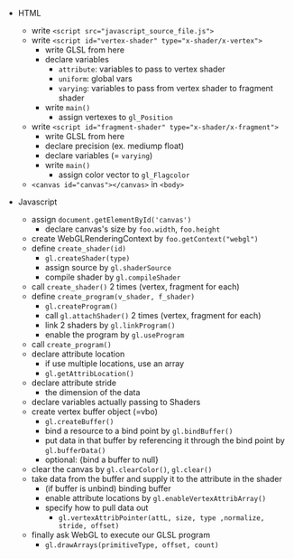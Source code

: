 - HTML
	- write `<script src="javascript_source_file.js">`
	- write `<script id="vertex-shader" type="x-shader/x-vertex">`
		- write GLSL from here
		- declare variables
			- `attribute`: variables to pass to vertex shader
			- `uniform`: 	 global vars
			- `varying`: 	 variables to pass from vertex shader to fragment shader
		- write `main()`
			- assign vertexes to `gl_Position`
	- write `<script id="fragment-shader" type="x-shader/x-fragment">`
	 	- write GLSL from here
		- declare precision (ex. mediump float)
		- declare variables (= `varying`)
		- write `main()`
			- assign color vector to `gl_Flagcolor`
	- `<canvas id="canvas"></canvas>` in `<body>`

- Javascript
	- assign `document.getElementById('canvas')`
		- declare canvas's size by `foo.width`, `foo.height`
	- create WebGLRenderingContext by `foo.getContext("webgl")`
	- define `create_shader(id)`
		- `gl.createShader(type)`
		- assign source by `gl.shaderSource`
		- compile shader by `gl.compileShader`
	- call `create_shader()` 2 times (vertex, fragment for each)
	- define `create_program(v_shader, f_shader)`
		- `gl.createProgram()`
		- call `gl.attachShader()` 2 times (vertex, fragment for each)
		- link 2 shaders by `gl.linkProgram()`
		- enable the program by `gl.useProgram`
	- call `create_program()`
	- declare attribute location
		- if use multiple locations, use an array
		- `gl.getAttribLocation()`
	- declare attribute stride
	 	- the dimension of the data 
	- declare variables actually passing to Shaders
	- create vertex buffer object (=vbo)
		- `gl.createBuffer()`
		- bind a resource to a bind point by `gl.bindBuffer()`
		- put data in that buffer by referencing it through the bind point by `gl.bufferData()`
		- optional: {bind a buffer to null}
	- clear the canvas by `gl.clearColor()`, `gl.clear()`
	- take data from the buffer and supply it to the attribute in the shader
		- (if buffer is unbind) binding buffer
		- enable attribute locations by `gl.enableVertexAttribArray()`
		- specify how to pull data out 
			- `gl.vertexAttribPointer(attL, size, type ,normalize, stride, offset)`
	- finally ask WebGL to execute our GLSL program
		- `gl.drawArrays(primitiveType, offset, count)`

